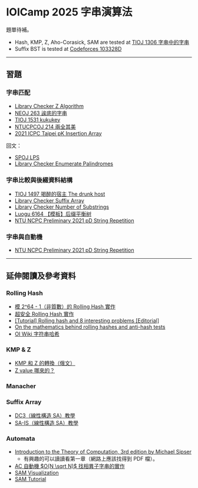 # IOICamp 2025 字串演算法

題單待補。

- Hash, KMP, Z, Aho-Corasick, SAM are tested at [TIOJ 1306 字串中的字串](https://tioj.ck.tp.edu.tw/problems/1306)
- Suffix BST is tested at [Codeforces 103328D](https://codeforces.com/problemset/gymProblem/103328/D)



---

## 習題


### 字串匹配

- [Library Checker Z Algorithm](https://judge.yosupo.jp/problem/zalgorithm)
- [NEOJ 263 誒底的字串](https://neoj.sprout.tw/problem/263)
- [TIOJ 1531 kukukey](https://tioj.ck.tp.edu.tw/problems/1531)
- [NTUCPCOJ 214 兩全其美](https://oj.ntucpc.org/problems/214)
- [2021 ICPC Taipei pK Insertion Array](https://codeforces.com/gym/103443/problem/K)

回文：

- [SPOJ LPS](https://www.spoj.com/problems/LPS/)
- [Library Checker Enumerate Palindromes](https://judge.yosupo.jp/problem/enumerate_palindromes)

### 字串比較與後綴資料結構

- [TIOJ 1497 喝醉的宿主 The drunk host](https://tioj.ck.tp.edu.tw/problems/1497)
- [Library Checker Suffix Array](https://judge.yosupo.jp/problem/suffixarray)
- [Library Checker Number of Substrings](https://judge.yosupo.jp/problem/number_of_substrings)
- [Luogu 6164 【模板】后缀平衡树](https://www.luogu.com.cn/problem/P6164)
- [NTU NCPC Preliminary 2021 pD String Repetition](https://codeforces.com/problemset/gymProblem/103328/D)

### 字串與自動機

- [NTU NCPC Preliminary 2021 pD String Repetition](https://codeforces.com/problemset/gymProblem/103328/D)



---

## 延伸閱讀及參考資料

###  Rolling Hash
- [模 2^64 - 1（非質數）的 Rolling Hash 實作](https://github.com/kth-competitive-programming/kactl/blob/main/content/strings/Hashing.h)
- [超安全 Rolling Hash 實作](https://github.com/kth-competitive-programming/kactl/blob/main/content/strings/Hashing-codeforces.h)
- [[Tutorial] Rolling hash and 8 interesting problems [Editorial]](https://codeforces.com/blog/entry/60445)
- [On the mathematics behind rolling hashes and anti-hash tests](https://codeforces.com/blog/entry/60442)
- [OI Wiki 字符串哈希](https://oi-wiki.org/string/hash/)

### KMP & Z

- [KMP 和 Z 的轉換（俄文）](https://codeforces.com/blog/entry/9612)
- [Z value 哪來的？](https://codeforces.com/blog/entry/15727?#comment-206325)

### Manacher


### Suffix Array

- [DC3（線性構造 SA）教學](https://raw.githubusercontent.com/vikasawadhiya/DC3-Algorithm/main/DC3AlgorithmTutorial.pdf)
- [SA-IS（線性構造 SA）教學](https://zork.net/~st/jottings/sais.html)

### Automata

- [Introduction to the Theory of Computation, 3rd edition by Michael Sipser](https://math.mit.edu/~sipser/book.html)
    - 有興趣的可以讀讀看第一章（網路上應該找得到 PDF 檔）。
- [AC 自動機 $O(N \sqrt N)$ 找相異子字串的實作](https://github.com/kth-competitive-programming/kactl/blob/main/content/strings/AhoCorasick.h)
- [SAM Visualization](https://kg86.github.io/visds/dist/vis_dawg.html)
- [SAM Tutorial](https://cp-algorithms.com/string/suffix-automaton.html)
